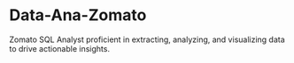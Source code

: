 # Data-Ana-Zomato
Zomato SQL Analyst proficient in extracting, analyzing, and visualizing data to drive actionable insights.
